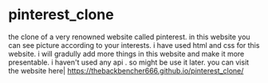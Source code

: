 # pinterest_clone
the clone of a very renowned website called pinterest. in this website you can see picture according to your interests. i have used html and css for this website. i will gradully add more things in this website and make it more presentable. i haven't used any api . so might be use it later.
you can visit the website here| https://thebackbencher666.github.io/pinterest_clone/
